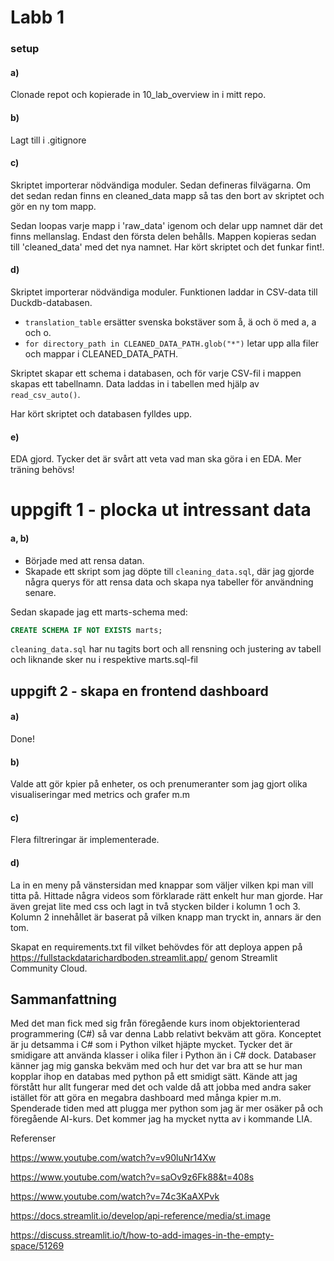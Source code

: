 # Labb 1
### setup 

#### a)
Clonade repot och kopierade in 10_lab_overview in i mitt repo.

#### b) 
Lagt till i .gitignore

#### c)
Skriptet importerar nödvändiga moduler. Sedan defineras filvägarna. Om det sedan redan finns en cleaned_data mapp så tas den bort av skriptet och gör en ny tom mapp.

Sedan loopas varje mapp i 'raw_data' igenom och delar upp namnet där det finns mellanslag. Endast den första delen behålls. Mappen kopieras sedan till 'cleaned_data' med det nya namnet. Har kört skriptet och det funkar fint!.

#### d) 
Skriptet importerar nödvändiga moduler. Funktionen laddar in CSV-data till Duckdb-databasen.

- `translation_table` ersätter svenska bokstäver som å, ä och ö med a, a och o.
- `for directory_path in CLEANED_DATA_PATH.glob("*")` letar upp alla filer och mappar i CLEANED_DATA_PATH.

Skriptet skapar ett schema i databasen, och för varje CSV-fil i mappen skapas ett tabellnamn. Data laddas in i tabellen med hjälp av `read_csv_auto()`. 

Har kört skriptet och databasen fylldes upp.
          
#### e)
EDA gjord. Tycker det är svårt att veta vad man ska göra i en EDA. Mer träning behövs! 



# uppgift 1 - plocka ut intressant data

#### a, b)
- Började med att rensa datan.
- Skapade ett skript som jag döpte till `cleaning_data.sql`, där jag gjorde några querys för att rensa data och skapa nya tabeller för användning senare.

Sedan skapade jag ett marts-schema med:
```sql
CREATE SCHEMA IF NOT EXISTS marts;
```
`cleaning_data.sql` har nu tagits bort och all rensning och justering av tabell och liknande sker nu i respektive marts.sql-fil


 
## uppgift 2 - skapa en frontend dashboard

#### a) 
Done!

#### b)
 Valde att gör kpier på enheter, os och prenumeranter som jag gjort olika visualiseringar med metrics och grafer m.m

#### c) 
Flera filtreringar är implementerade.

#### d)
 La in en meny på vänstersidan med knappar som väljer vilken kpi man vill titta på. Hittade några videos som förklarade rätt enkelt hur man gjorde. Har även grejat lite med css och lagt in två stycken bilder i kolumn 1 och 3. Kolumn 2 innehållet är baserat på vilken knapp man tryckt in, annars är den tom.



Skapat en requirements.txt fil vilket behövdes för att deploya appen på https://fullstackdatarichardboden.streamlit.app/ genom Streamlit Community Cloud.

## Sammanfattning

Med det man fick med sig från föregående kurs inom objektorienterad programmering (C#) så var denna Labb relativt bekväm att göra. Konceptet är ju detsamma i C# som i Python vilket hjäpte mycket. Tycker det är smidigare att använda klasser i olika filer i Python än i C# dock. Databaser känner jag mig ganska bekväm med och hur det var bra att se hur man kopplar ihop en databas med python på ett smidigt sätt. Kände att jag förstått hur allt fungerar med det och valde då att jobba med andra saker istället för att göra en megabra dashboard med många kpier m.m. Spenderade tiden med att plugga mer python som jag är mer osäker på och föregående AI-kurs. Det kommer jag ha mycket nytta av i kommande LIA. 


Referenser

https://www.youtube.com/watch?v=v90luNr14Xw

https://www.youtube.com/watch?v=saOv9z6Fk88&t=408s

https://www.youtube.com/watch?v=74c3KaAXPvk

https://docs.streamlit.io/develop/api-reference/media/st.image

https://discuss.streamlit.io/t/how-to-add-images-in-the-empty-space/51269